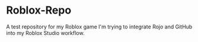 # Roblox-Repo
A test repository for my Roblox game
I'm trying to integrate Rojo and GitHub into my Roblox Studio workflow.
